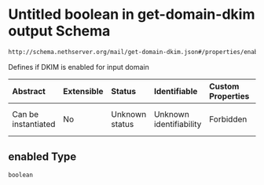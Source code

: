 # Untitled boolean in get-domain-dkim output Schema

```txt
http://schema.nethserver.org/mail/get-domain-dkim.json#/properties/enabled
```

Defines if DKIM is enabled for input domain

| Abstract            | Extensible | Status         | Identifiable            | Custom Properties | Additional Properties | Access Restrictions | Defined In                                                                 |
| :------------------ | :--------- | :------------- | :---------------------- | :---------------- | :-------------------- | :------------------ | :------------------------------------------------------------------------- |
| Can be instantiated | No         | Unknown status | Unknown identifiability | Forbidden         | Allowed               | none                | [get-domain-dkim.json\*](mail/get-domain-dkim.json "open original schema") |

## enabled Type

`boolean`

